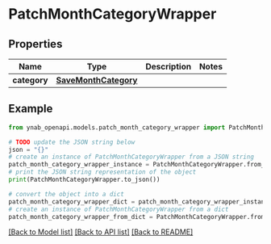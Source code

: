 # PatchMonthCategoryWrapper


## Properties

Name | Type | Description | Notes
------------ | ------------- | ------------- | -------------
**category** | [**SaveMonthCategory**](SaveMonthCategory.md) |  | 

## Example

```python
from ynab_openapi.models.patch_month_category_wrapper import PatchMonthCategoryWrapper

# TODO update the JSON string below
json = "{}"
# create an instance of PatchMonthCategoryWrapper from a JSON string
patch_month_category_wrapper_instance = PatchMonthCategoryWrapper.from_json(json)
# print the JSON string representation of the object
print(PatchMonthCategoryWrapper.to_json())

# convert the object into a dict
patch_month_category_wrapper_dict = patch_month_category_wrapper_instance.to_dict()
# create an instance of PatchMonthCategoryWrapper from a dict
patch_month_category_wrapper_from_dict = PatchMonthCategoryWrapper.from_dict(patch_month_category_wrapper_dict)
```
[[Back to Model list]](../README.md#documentation-for-models) [[Back to API list]](../README.md#documentation-for-api-endpoints) [[Back to README]](../README.md)


